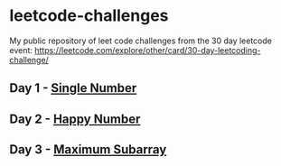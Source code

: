 # leetcode-challenges
My public repository of leet code challenges from the 30 day leetcode event: https://leetcode.com/explore/other/card/30-day-leetcoding-challenge/

## Day 1 - [Single Number](https://github.com/BenBMoore/leetcode-challenges/tree/master/Day%201)

## Day 2 - [Happy Number](https://github.com/BenBMoore/leetcode-challenges/tree/master/Day%202)

## Day 3 - [Maximum Subarray](https://github.com/BenBMoore/leetcode-challenges/tree/master/Day%203)


